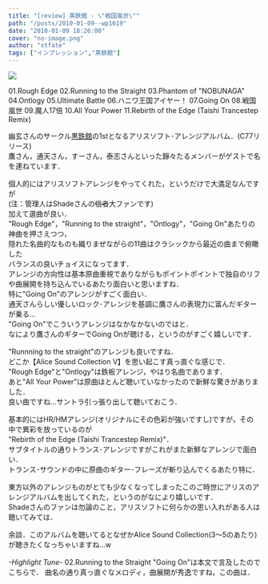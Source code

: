 ```yaml
---
title: "[review] 黒鉄館 - \"戦国嵐世\""
path: "/posts/2010-01-09--wp1619"
date: "2010-01-09 18:26:00"
cover: "no-image.png"
author: "stfate"
tags: ["インプレッション","黒鉄館"]
---
```


<style type="text/css">
<!--
p {white-space: pre-wrap};
-->
</style>

<a href="http://kurogane-u.s341.xrea.com/krgn0001_sr.html" target="_blank"><img src="http://kurogane-u.s341.xrea.com/krgn0001_srbn400.jpg"  /></a>
<div >01.Rough Edge
<span >02.Running to the Straight</span>
03.Phantom of "NOBUNAGA"
04.Ontlogy
05.Ultimate Battle
06.ハニワ王国アイヤー！
<span >07.Going On</span>
08.戦国嵐世
09.魔人17倍
10.All Your Power
11.Rebirth of the Edge (Taishi Trancestep Remix)</div>

<!--more-->
幽玄さんのサークル<a href="http://kurogane-u.s341.xrea.com/">黒鉄館</a>の1stとなるアリスソフト･アレンジアルバム．(C77リリース)
鷹さん，通天さん，すーさん，泰志さんといった錚々たるメンバーがゲストで名を連ねています．

<p style="margin-top:15px">個人的にはアリスソフトアレンジをやってくれた，というだけで大満足なんですが
(注：管理人はShadeさんの<del datetime="2010-01-09T08:47:46+00:00">信者</del>大ファンです)
加えて選曲が良い．
"Rough Edge"，"Running to the straight"，"Ontlogy"，"Going On"あたりの神曲を押さえつつ，
隠れた名曲的なものも織りまぜながらの11曲はクラシックから最近の曲まで俯瞰した
バランスの良いチョイスになってます．
アレンジの方向性は基本原曲重視でありながらもポイントポイントで独自のリフや曲展開を持ち込んでいるあたり面白いと思いますね．
特に"Going On"のアレンジがすごく面白い．
通天さんらしい優しいロック･アレンジを基調に鷹さんの表現力に富んだギターが乗る…
"Going On"でこういうアレンジはなかなかないのではと．
なにより鷹さんのギターでGoing Onが聴ける，というのがすごく嬉しいです．</p>

<p style="margin-top:15px">"Runnning to the straight"のアレンジも良いですね．
どこか【Alice Sound Collection V】を思い起こす真っ直ぐな感じで．
"Rough Edge"と"Ontlogy"は鉄板アレンジ，やはり名曲であります．
あと"All Your Power"は原曲ほとんど聴いていなかったので新鮮な驚きがありました．
良い曲ですね…サントラ引っ張り出して聴いておこう．</p>

<p style="margin-top:15px">基本的にはHR/HMアレンジ(オリジナルにその色彩が強いですし)ですが，その中で異彩を放っているのが
"Rebirth of the Edge (Taishi Trancestep Remix)"．
サブタイトルの通りトランス･アレンジですがこれがまた新鮮なアレンジで面白い．
トランス･サウンドの中に原曲のギター･フレーズが斬り込んでくるあたり特に．</p>

<p style="margin-top:15px">東方以外のアレンジものがとても少なくなってしまったこのご時世にアリスのアレンジアルバムを出してくれた，というのがなにより嬉しいです．
Shadeさんのファンは勿論のこと，アリスソフトに何らかの思い入れがある人は聴いてみては．</p>

<p style="margin-top:15px">余談．このアルバムを聴いてるとなぜかAlice Sound Collection(3～5のあたり)が聴きたくなっちゃいますね…w</p>

<p style="margin-top:15px"><div ><em>-Highlight Tune-</em>
<span >02.Running to the Straight</span>
"Going On"は本文で言及したのでこちらで．
曲名の通り真っ直ぐなメロディ，曲展開が秀逸ですね，この曲は．</div></p>